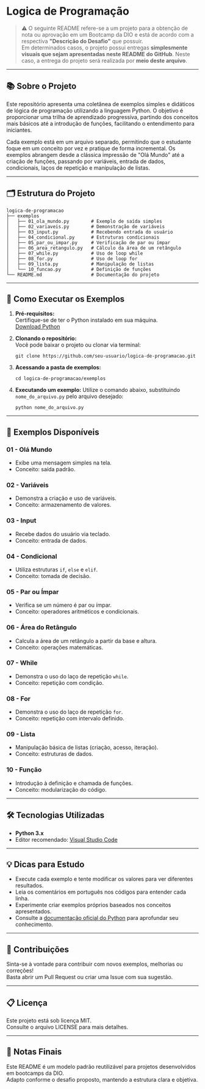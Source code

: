 # Logica de Programação

> ⚠️ O seguinte README refere-se a um projeto para a obtenção de nota ou aprovação em um Bootcamp da DIO e está de acordo com a respectiva **"Descrição do Desafio"** que possuir.  
> Em determinados casos, o projeto possui entregas **simplesmente visuais que sejam apresentadas neste README do GitHub**. Neste caso, a entrega do projeto será realizada por **meio deste arquivo**.

---

## 📚 Sobre o Projeto

Este repositório apresenta uma coletânea de exemplos simples e didáticos de lógica de programação utilizando a linguagem Python. O objetivo é proporcionar uma trilha de aprendizado progressiva, partindo dos conceitos mais básicos até a introdução de funções, facilitando o entendimento para iniciantes.

Cada exemplo está em um arquivo separado, permitindo que o estudante foque em um conceito por vez e pratique de forma incremental. 
Os exemplos abrangem desde a clássica impressão de "Olá Mundo" até a criação de funções, passando por variáveis, entrada de dados, condicionais, laços de repetição e manipulação de listas.

---

## 🗂️ Estrutura do Projeto

```
logica-de-programacao
├── exemplos
│   ├── 01_ola_mundo.py        # Exemplo de saída simples
│   ├── 02_variaveis.py        # Demonstração de variáveis
│   ├── 03_input.py            # Recebendo entrada do usuário
│   ├── 04_condicional.py      # Estruturas condicionais
│   ├── 05_par_ou_impar.py     # Verificação de par ou ímpar
│   ├── 06_area_retangulo.py   # Cálculo da área de um retângulo
│   ├── 07_while.py            # Uso de loop while
│   ├── 08_for.py              # Uso de loop for
│   ├── 09_lista.py            # Manipulação de listas
│   └── 10_funcao.py           # Definição de funções
└── README.md                  # Documentação do projeto
```

---

## 🚀 Como Executar os Exemplos

1. **Pré-requisitos:**  
   Certifique-se de ter o Python instalado em sua máquina.  
   [Download Python](https://www.python.org/downloads/)

2. **Clonando o repositório:**  
   Você pode baixar o projeto ou clonar via terminal:
   ```
   git clone https://github.com/seu-usuario/logica-de-programacao.git
   ```

3. **Acessando a pasta de exemplos:**  
   ```
   cd logica-de-programacao/exemplos
   ```

4. **Executando um exemplo:** 
   Utilize o comando abaixo, substituindo `nome_do_arquivo.py` pelo arquivo desejado:
   ```
   python nome_do_arquivo.py
   ```

---

## 📖 Exemplos Disponíveis

### 01 - Olá Mundo
- Exibe uma mensagem simples na tela.
- Conceito: saída padrão.

### 02 - Variáveis
- Demonstra a criação e uso de variáveis.
- Conceito: armazenamento de valores.

### 03 - Input
- Recebe dados do usuário via teclado.
- Conceito: entrada de dados.

### 04 - Condicional
- Utiliza estruturas `if`, `else` e `elif`.
- Conceito: tomada de decisão.

### 05 - Par ou Ímpar
- Verifica se um número é par ou ímpar.
- Conceito: operadores aritméticos e condicionais.

### 06 - Área do Retângulo
- Calcula a área de um retângulo a partir da base e altura.
- Conceito: operações matemáticas.

### 07 - While
- Demonstra o uso do laço de repetição `while`.
- Conceito: repetição com condição.

### 08 - For
- Demonstra o uso do laço de repetição `for`.
- Conceito: repetição com intervalo definido.

### 09 - Lista
- Manipulação básica de listas (criação, acesso, iteração).
- Conceito: estruturas de dados.

### 10 - Função
- Introdução à definição e chamada de funções.
- Conceito: modularização do código.

---

## 🛠️ Tecnologias Utilizadas

- **Python 3.x**  
- Editor recomendado: [Visual Studio Code](https://code.visualstudio.com/)

---

## 💡 Dicas para Estudo

- Execute cada exemplo e tente modificar os valores para ver diferentes resultados.
- Leia os comentários em português nos códigos para entender cada linha.
- Experimente criar exemplos próprios baseados nos conceitos apresentados.
- Consulte a [documentação oficial do Python](https://docs.python.org/pt-br/3/) para aprofundar seu conhecimento.

---

## 🤝 Contribuições

Sinta-se à vontade para contribuir com novos exemplos, melhorias ou correções!  
Basta abrir um Pull Request ou criar uma Issue com sua sugestão.

---

## 📋 Licença

Este projeto está sob licença MIT.  
Consulte o arquivo LICENSE para mais detalhes.

---

## 🧾 Notas Finais

Este README é um modelo padrão reutilizável para projetos desenvolvidos em bootcamps da DIO.  
Adapto conforme o desafio proposto, mantendo a estrutura clara e objetiva.